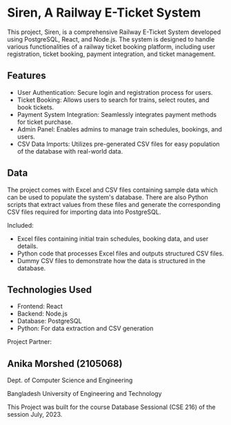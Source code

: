 # Siren, A Railway E-Ticket System
This project, Siren, is a comprehensive Railway E-Ticket System developed using PostgreSQL, React, and Node.js. The system is designed to handle various functionalities of a railway ticket booking platform, including user registration, ticket booking, payment integration, and ticket management.

## Features
* User Authentication: Secure login and registration process for users.
* Ticket Booking: Allows users to search for trains, select routes, and book tickets.
* Payment System Integration: Seamlessly integrates payment methods for ticket purchase.
* Admin Panel: Enables admins to manage train schedules, bookings, and users.
* CSV Data Imports: Utilizes pre-generated CSV files for easy population of the database with real-world data.

## Data
The project comes with Excel and CSV files containing sample data which can be used to populate the system's database. There are also Python scripts that extract values from these files and generate the corresponding CSV files required for importing data into PostgreSQL.

Included:
* Excel files containing initial train schedules, booking data, and user details.
* Python code that processes Excel files and outputs structured CSV files.
* Dummy CSV files to demonstrate how the data is structured in the database.

## Technologies Used
* Frontend: React
* Backend: Node.js
* Database: PostgreSQL
* Python: For data extraction and CSV generation

Project Partner: 
## Anika Morshed (2105068)
Dept. of Computer Science and Engineering

Bangladesh University of Engineering and Technology

This Project was built for the course Database Sessional (CSE 216) of the session July, 2023.
